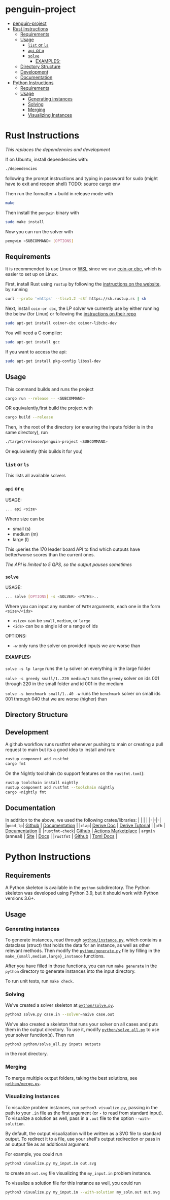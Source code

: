 # penguin-project

- [penguin-project](#penguin-project)
- [Rust Instructions](#rust-instructions)
  - [Requirements](#requirements)
  - [Usage](#usage)
    - [`list` or `ls`](#list-or-ls)
    - [`api` or `q`](#api-or-q)
    - [`solve`](#solve)
      - [EXAMPLES:](#examples)
  - [Directory Structure](#directory-structure)
  - [Development](#development)
  - [Documentation](#documentation)
- [Python Instructions](#python-instructions)
  - [Requirements](#requirements-1)
  - [Usage](#usage-1)
    - [Generating instances](#generating-instances)
    - [Solving](#solving)
    - [Merging](#merging)
    - [Visualizing Instances](#visualizing-instances)


# Rust Instructions

*This replaces the dependencies and development*

If on Ubuntu, install dependencies with:
```bash
./dependencies
```
following the prompt instructions and typing in password for sudo
(might have to exit and reopen shell)
TODO: source cargo env

Then run the formatter + build in release mode with
```bash
make
```

Then install the `pengwin` binary with
```bash
sudo make install
```

Now you can run the solver with
```bash
pengwin <SUBCOMMAND> [OPTIONS]
```

## Requirements

It is recommended to use Linux or [WSL](https://docs.microsoft.com/en-us/learn/modules/get-started-with-windows-subsystem-for-linux/) since we use [coin-or cbc](https://www.coin-or.org/Cbc/), which is easier to set up on Linux.

First, install Rust using `rustup` by following the [instructions on the website](https://www.rust-lang.org/tools/install
), by running
```bash
curl --proto '=https' --tlsv1.2 -sSf https://sh.rustup.rs | sh
```

Next, install `coin-or cbc`, the LP solver we currently use by either running the below (for Linux) or following the [instructions on their repo](https://github.com/coin-or/Cbc)
```bash
sudo apt-get install coinor-cbc coinor-libcbc-dev
```

You will need a C compiler:

```bash
sudo apt-get install gcc
```

If you want to access the api:

```bash
sudo apt-get install pkg-config libssl-dev
```


## Usage

This command builds and runs the project
```bash
cargo run --release -- <SUBCOMMAND>
```
OR equivalently,first build the project with
```bash
cargo build --release
```
Then, in the root of the directory (or ensuring the inputs folder is in the same directory), run
```bash
./target/release/penguin-project <SUBCOMMAND>
```
Or equivalently (this builds it for you)


### `list` or `ls`
This lists all available solvers

### `api` or `q`
USAGE:
```bash
... api <size>
```
Where size can be
- small (s)
- medium (m)
- large (l)

This `q`ueries the 170 leader board API to find which outputs have better/worse scores than the current ones.

*The API is limited to 5 QPS, so the output pauses sometimes*

### `solve`
USAGE:
```bash
... solve [OPTIONS] -s <SOLVER> <PATHS>..
```

Where you can input any number of `PATH` arguments, each one in the form `<size>/<ids>`

- `<size>` can be `small`, `medium`, or `large`
- `<ids>` can be a single id or a range of ids

OPTIONS:
- `-w` only runs the solver on provided inputs we are worse than

#### EXAMPLES:

`solve -s lp large` runs the `lp` solver on everything in the large folder

`solve -s greedy small/1..220 medium/1` runs the `greedy` solver on ids 001 through 220 in the small folder and id 001 in the medium

`solve -s benchmark small/1..40 -w` runs the `benchmark` solver on small ids 001 through 040 that we are worse (higher) than

## Directory Structure



## Development

A github workflow runs rustfmt whenever pushing to main or creating a pull request to main but its a good idea to install and run:
```bash
rustup component add rustfmt
cargo fmt
```
On the Nightly toolchain (to support features on the `rustfmt.toml`):
```bash
rustup toolchain install nightly
rustup component add rustfmt --toolchain nightly
cargo +nightly fmt
```


## Documentation

In addition to the above, we used the following crates/libraries:
| | | | 
|-|-|-|
|`good_lp`| [Github](https://github.com/rust-or/good_lp) | [Documentation](https://docs.rs/good_lp/1.3.2/good_lp/) |
|`clap`| [Derive Doc](https://github.com/clap-rs/clap/blob/v3.1.12/examples/derive_ref/README.md) | [Derive Tutorial](https://github.com/clap-rs/clap/blob/v3.1.12/examples/tutorial_derive/README.md#validated-values) |
|`pfh` | [Documentation](https://docs.rs/phf/0.10.1/phf/) ||
|`rustfmt-check`| [Github](https://github.com/mbrobbel/rustfmt-check) | [Actions Marketplace](https://github.com/marketplace/actions/rust-rustfmt-check) |
`argmin` (anneal) | [Site](http://argmin-rs.org/) | [Docs](https://argmin-rs.github.io/argmin/argmin/solver/simulatedannealing/struct.SimulatedAnnealing.html) |
|`rustfmt` | [Github](https://github.com/rust-lang/rustfmt) | [Toml Docs](https://rust-lang.github.io/rustfmt) |


#
# Python Instructions

## Requirements

A Python skeleton is available in the `python` subdirectory. The Python
skeleton was developed using Python 3.9, but it should work with Python
versions 3.6+.

## Usage

### Generating instances

To generate instances, read through [`python/instance.py`](python/instance.py),
which contains a dataclass (struct) that holds the data for an instance, as
well as other relevant methods. Then modify the
[`python/generate.py`](python/generate.py) file by filling in the
`make_{small,medium,large}_instance` functions.

After you have filled in those functions, you can run `make generate` in the
`python` directory to generate instances into the input directory.

To run unit tests, run `make check`.

### Solving

We've created a solver skeleton at [`python/solve.py`](python/solve.py).
```bash
python3 solve.py case.in --solver=naive case.out
```

We've also created a skeleton that runs your solver on all cases and puts them
in the output directory. To use it, modify
[`python/solve_all.py`](python/solve_all.py) to use your solver function(s).
Then run

```
python3 python/solve_all.py inputs outputs
```

in the root directory.


### Merging

To merge multiple output folders, taking the best solutions, see
[`python/merge.py`](python/merge.py).


### Visualizing Instances

To visualize problem instances, run `python3 visualize.py`, passing  in the
path to your `.in` file as the first argument (or `-` to read from standard
input). To visualize a solution as well, pass in a `.out` file to the option
`--with-solution`.

By default, the output visualization will be written as a SVG file to standard
output. To redirect it to a file, use your shell's output redirection or pass
in an output file as an additional argument.

For example, you could run
```bash
python3 visualize.py my_input.in out.svg
```
to create an `out.svg` file visualizing the `my_input.in` problem instance.

To visualize a solution file for this instance as well, you could run
```bash
python3 visualize.py my_input.in --with-solution my_soln.out out.svg
```
